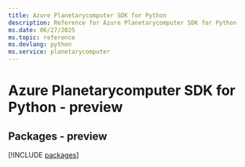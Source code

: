 ```yaml
---
title: Azure Planetarycomputer SDK for Python
description: Reference for Azure Planetarycomputer SDK for Python
ms.date: 06/27/2025
ms.topic: reference
ms.devlang: python
ms.service: planetarycomputer
---
```

# Azure Planetarycomputer SDK for Python - preview
## Packages - preview
[!INCLUDE [packages](planetarycomputer-index.md)]
